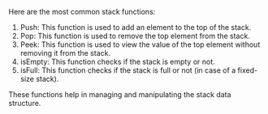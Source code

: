  Here are the most common stack functions:

1. Push: This function is used to add an element to the top of the stack.
2. Pop: This function is used to remove the top element from the stack.
3. Peek: This function is used to view the value of the top element without removing it from the stack.
4. isEmpty: This function checks if the stack is empty or not.
5. isFull: This function checks if the stack is full or not (in case of a fixed-size stack).

These functions help in managing and manipulating the stack data structure.
